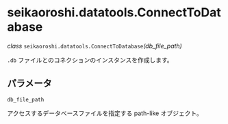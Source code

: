 # seikaoroshi.datatools.ConnectToDatabase

*class* `seikaoroshi.datatools.ConnectToDatabase`*(db_file_path)*

`.db` ファイルとのコネクションのインスタンスを作成します。

## パラメータ

`db_file_path`

アクセスするデータベースファイルを指定する path-like オブジェクト。